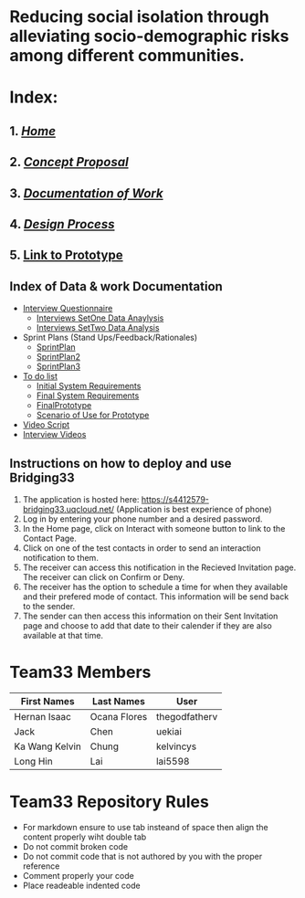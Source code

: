 # Reducing social isolation through alleviating socio-demographic risks among different communities.
# **Index:**
  ## 1. [_Home_](https://github.com/deco3500-2018/team33/wiki)
  ## 2. [_Concept Proposal_](https://github.com/deco3500-2018/team33/wiki/Concept-Proposal)
  ## 3. [_Documentation of Work_](https://github.com/deco3500-2018/team33/wiki/Ongoing-documentation-of-work)
  ## 4. [_Design Process_](https://github.com/deco3500-2018/team33/wiki/Design-Process-Overview) 
  ## 5. [ Link to Prototype ](https://s4412579-bridging33.uqcloud.net/)
 ## **Index of Data & work Documentation**
  * [Interview Questionnaire](./Questionarie.md)
    * [Interviews SetOne Data Anaylysis](./InterviewsSetOne.md)
    * [Interviews SetTwo Data Analysis](./InterviewsSetTwo.md)
  * Sprint Plans (Stand Ups/Feedback/Rationales)
    * [SprintPlan](./SprintPlan.md)
    * [SprintPlan2](./SprintPlan2.md)
    * [SprintPlan3](./SprintPlan3.md)
  * [To do list](https://github.com/deco3500-2018/team33/projects/1)
     * [Initial System Requirements](./initialRequirement.md)
     * [Final System Requirements](./SystemRequirements.md)
     * [FinalPrototype](./FinalPrototype.md)
     * [Scenario of Use for Prototype](./scenario.md)
  * [Video Script](./scenario.md)
  * [Interview Videos](https://drive.google.com/open?id=15ZJ4SYDaNL8g0iIjc4XvTXA97B0Gmej0)

## **Instructions on how to deploy and use Bridging33**
1. The application is hosted here: https://s4412579-bridging33.uqcloud.net/
(Application is best experience of phone)
2. Log in by entering your phone number and a desired password.
3. In the Home page, click on Interact with someone button to link to the Contact Page.
4. Click on one of the test contacts in order to send an interaction notification to them.
5. The receiver can access this notification in the Recieved Invitation page. The receiver can click on Confirm or Deny.
6. The receiver has the option to schedule a time for when they available and their prefered mode of contact. This information will be send back to the sender. 
7. The sender can then access this information on their Sent Invitation page and choose to add that date to their calender if they are also available at that time.

# Team33 Members 

| First Names  | Last Names  | User         | 
| ----------- |  --------   | ------------  |
|Hernan Isaac | Ocana Flores| thegodfatherv |
| Jack        | Chen        | uekiai        |
|Ka Wang Kelvin|Chung       |kelvincys      |
|Long Hin      |Lai         |lai5598         |


# Team33 Repository Rules 

* For markdown ensure to use tab insteand of space then align the content properly wiht double tab
* Do not commit broken code
* Do not commit code that is not authored by you with the proper reference
* Comment properly your code
* Place readeable indented code

